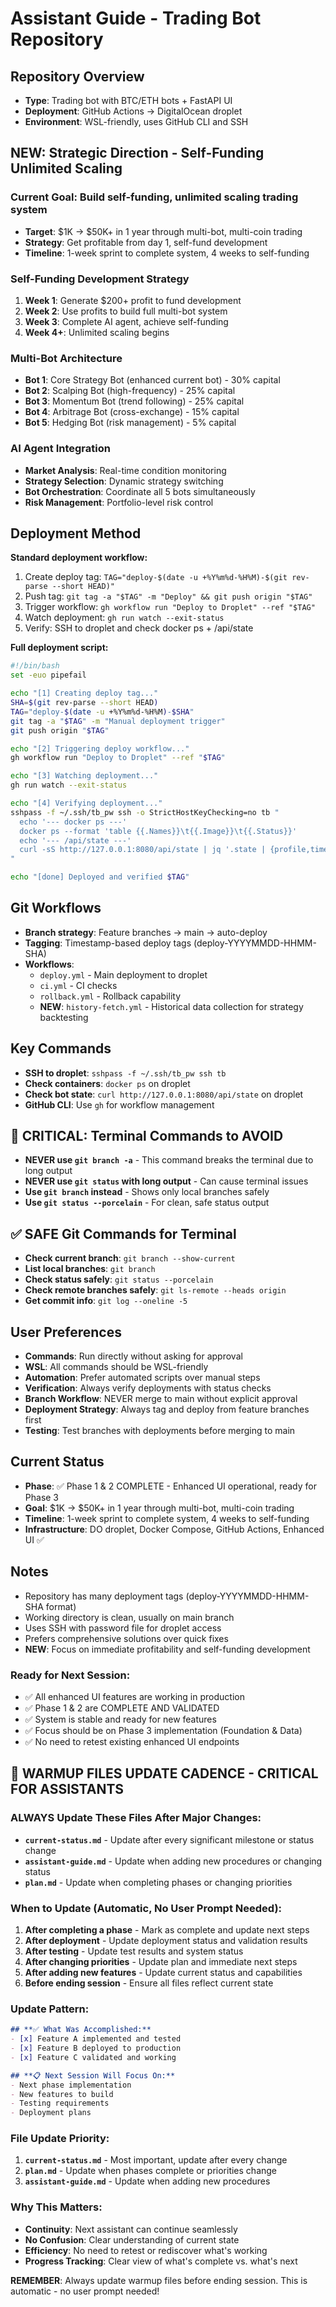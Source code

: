 # Assistant Guide - Trading Bot Repository

## Repository Overview
- **Type**: Trading bot with BTC/ETH bots + FastAPI UI
- **Deployment**: GitHub Actions → DigitalOcean droplet
- **Environment**: WSL-friendly, uses GitHub CLI and SSH

## **NEW: Strategic Direction - Self-Funding Unlimited Scaling**

### **Current Goal**: Build self-funding, unlimited scaling trading system
- **Target**: $1K → $50K+ in 1 year through multi-bot, multi-coin trading
- **Strategy**: Get profitable from day 1, self-fund development
- **Timeline**: 1-week sprint to complete system, 4 weeks to self-funding

### **Self-Funding Development Strategy**
1. **Week 1**: Generate $200+ profit to fund development
2. **Week 2**: Use profits to build full multi-bot system  
3. **Week 3**: Complete AI agent, achieve self-funding
4. **Week 4+**: Unlimited scaling begins

### **Multi-Bot Architecture**
- **Bot 1**: Core Strategy Bot (enhanced current bot) - 30% capital
- **Bot 2**: Scalping Bot (high-frequency) - 25% capital
- **Bot 3**: Momentum Bot (trend following) - 25% capital
- **Bot 4**: Arbitrage Bot (cross-exchange) - 15% capital
- **Bot 5**: Hedging Bot (risk management) - 5% capital

### **AI Agent Integration**
- **Market Analysis**: Real-time condition monitoring
- **Strategy Selection**: Dynamic strategy switching
- **Bot Orchestration**: Coordinate all 5 bots simultaneously
- **Risk Management**: Portfolio-level risk control

## Deployment Method
**Standard deployment workflow:**
1. Create deploy tag: `TAG="deploy-$(date -u +%Y%m%d-%H%M)-$(git rev-parse --short HEAD)"`
2. Push tag: `git tag -a "$TAG" -m "Deploy" && git push origin "$TAG"`
3. Trigger workflow: `gh workflow run "Deploy to Droplet" --ref "$TAG"`
4. Watch deployment: `gh run watch --exit-status`
5. Verify: SSH to droplet and check docker ps + /api/state

**Full deployment script:**
```bash
#!/bin/bash
set -euo pipefail

echo "[1] Creating deploy tag..."
SHA=$(git rev-parse --short HEAD)
TAG="deploy-$(date -u +%Y%m%d-%H%M)-$SHA"
git tag -a "$TAG" -m "Manual deployment trigger"
git push origin "$TAG"

echo "[2] Triggering deploy workflow..."
gh workflow run "Deploy to Droplet" --ref "$TAG"

echo "[3] Watching deployment..."
gh run watch --exit-status

echo "[4] Verifying deployment..."
sshpass -f ~/.ssh/tb_pw ssh -o StrictHostKeyChecking=no tb "
  echo '--- docker ps ---'
  docker ps --format 'table {{.Names}}\t{{.Image}}\t{{.Status}}'
  echo '--- /api/state ---'
  curl -sS http://127.0.0.1:8080/api/state | jq '.state | {profile,timeframe,last_action,last_signal,cash_usd,stash_coin_units,equity_usd,skip_reason}' || true
"

echo "[done] Deployed and verified $TAG"
```

## Git Workflows
- **Branch strategy**: Feature branches → main → auto-deploy
- **Tagging**: Timestamp-based deploy tags (deploy-YYYYMMDD-HHMM-SHA)
- **Workflows**:
  - `deploy.yml` - Main deployment to droplet
  - `ci.yml` - CI checks
  - `rollback.yml` - Rollback capability
  - **NEW**: `history-fetch.yml` - Historical data collection for strategy backtesting

## Key Commands
- **SSH to droplet**: `sshpass -f ~/.ssh/tb_pw ssh tb`
- **Check containers**: `docker ps` on droplet
- **Check bot state**: `curl http://127.0.0.1:8080/api/state` on droplet
- **GitHub CLI**: Use `gh` for workflow management

## **🚨 CRITICAL: Terminal Commands to AVOID**
- **NEVER use `git branch -a`** - This command breaks the terminal due to long output
- **NEVER use `git status` with long output** - Can cause terminal issues
- **Use `git branch` instead** - Shows only local branches safely
- **Use `git status --porcelain`** - For clean, safe status output

## **✅ SAFE Git Commands for Terminal**
- **Check current branch**: `git branch --show-current`
- **List local branches**: `git branch`
- **Check status safely**: `git status --porcelain`
- **Check remote branches safely**: `git ls-remote --heads origin`
- **Get commit info**: `git log --oneline -5`

## User Preferences
- **Commands**: Run directly without asking for approval
- **WSL**: All commands should be WSL-friendly
- **Automation**: Prefer automated scripts over manual steps
- **Verification**: Always verify deployments with status checks
- **Branch Workflow**: NEVER merge to main without explicit approval
- **Deployment Strategy**: Always tag and deploy from feature branches first
- **Testing**: Test branches with deployments before merging to main

## Current Status
- **Phase**: ✅ Phase 1 & 2 COMPLETE - Enhanced UI operational, ready for Phase 3
- **Goal**: $1K → $50K+ in 1 year through multi-bot, multi-coin trading
- **Timeline**: 1-week sprint to complete system, 4 weeks to self-funding
- **Infrastructure**: DO droplet, Docker Compose, GitHub Actions, Enhanced UI ✅

## Notes
- Repository has many deployment tags (deploy-YYYYMMDD-HHMM-SHA format)
- Working directory is clean, usually on main branch
- Uses SSH with password file for droplet access
- Prefers comprehensive solutions over quick fixes
- **NEW**: Focus on immediate profitability and self-funding development

### **Ready for Next Session:**
- ✅ All enhanced UI features are working in production
- ✅ Phase 1 & 2 are COMPLETE AND VALIDATED
- ✅ System is stable and ready for new features
- ✅ Focus should be on Phase 3 implementation (Foundation & Data)
- ✅ No need to retest existing enhanced UI endpoints

## **📝 WARMUP FILES UPDATE CADENCE - CRITICAL FOR ASSISTANTS**

### **ALWAYS Update These Files After Major Changes:**
- **`current-status.md`** - Update after every significant milestone or status change
- **`assistant-guide.md`** - Update when adding new procedures or changing status
- **`plan.md`** - Update when completing phases or changing priorities

### **When to Update (Automatic, No User Prompt Needed):**
1. **After completing a phase** - Mark as complete and update next steps
2. **After deployment** - Update deployment status and validation results
3. **After testing** - Update test results and system status
4. **After changing priorities** - Update plan and immediate next steps
5. **After adding new features** - Update current status and capabilities
6. **Before ending session** - Ensure all files reflect current state

### **Update Pattern:**
```markdown
## **✅ What Was Accomplished:**
- [x] Feature A implemented and tested
- [x] Feature B deployed to production
- [x] Feature C validated and working

## **📋 Next Session Will Focus On:**
- Next phase implementation
- New features to build
- Testing requirements
- Deployment plans
```

### **File Update Priority:**
1. **`current-status.md`** - Most important, update after every change
2. **`plan.md`** - Update when phases complete or priorities change
3. **`assistant-guide.md`** - Update when adding new procedures

### **Why This Matters:**
- **Continuity**: Next assistant can continue seamlessly
- **No Confusion**: Clear understanding of current state
- **Efficiency**: No need to retest or rediscover what's working
- **Progress Tracking**: Clear view of what's complete vs. what's next

**REMEMBER**: Always update warmup files before ending session. This is automatic - no user prompt needed!

